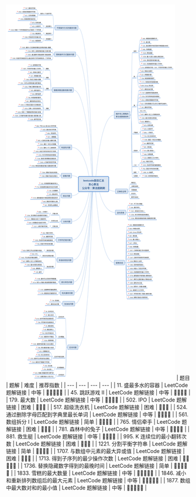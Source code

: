 ![20211031001652](https://raw.githubusercontent.com/corykingsf/hack-interview-handbook/main/image/20211031001652.png)
| 题目 | 题解 | 难度 | 推荐指数 |
| --- | --- | --- | --- |
| 11. 盛最多水的容器  | LeetCode 题解链接 | 中等 | 🤩🤩🤩🤩🤩 |
| 45. 跳跃游戏 II | LeetCode 题解链接 | 中等 | 🤩🤩🤩🤩 |
| 179. 最大数 | LeetCode 题解链接 | 中等 | 🤩🤩🤩🤩 |
| 502. IPO | LeetCode 题解链接 | 困难 | 🤩🤩🤩 |
| 517. 超级洗衣机 | LeetCode 题解链接 | 困难 | 🤩🤩🤩 |
| 524. 通过删除字母匹配到字典里最长单词 | LeetCode 题解链接 | 中等 | 🤩🤩🤩🤩 |
| 561. 数组拆分 I | LeetCode 题解链接 | 简单 | 🤩🤩🤩🤩 |
| 765. 情侣牵手 | LeetCode 题解链接 | 困难 | 🤩🤩🤩 |
| 781. 森林中的兔子 | LeetCode 题解链接 | 中等 | 🤩🤩🤩🤩 |
| 881. 救生艇 | LeetCode 题解链接 | 中等 | 🤩🤩🤩🤩 |
| 995. K 连续位的最小翻转次数 | LeetCode 题解链接 | 困难 | 🤩🤩🤩 |
| 1221. 分割平衡字符串 | LeetCode 题解链接 | 简单 | 🤩🤩🤩🤩 |
| 1707. 与数组中元素的最大异或值 | LeetCode 题解链接 | 困难 | 🤩🤩🤩 |
| 1713. 得到子序列的最少操作次数 | LeetCode 题解链接 | 困难 | 🤩🤩🤩🤩🤩 |
| 1736. 替换隐藏数字得到的最晚时间 | LeetCode 题解链接 | 简单 | 🤩🤩🤩🤩🤩 |
| 1833. 雪糕的最大数量 | LeetCode 题解链接 | 中等 | 🤩🤩🤩🤩🤩 |
| 1846. 减小和重新排列数组后的最大元素 | LeetCode 题解链接 | 中等 | 🤩🤩🤩🤩🤩 |
| 1877. 数组中最大数对和的最小值 | LeetCode 题解链接 | 中等 | 🤩🤩🤩🤩🤩 |

